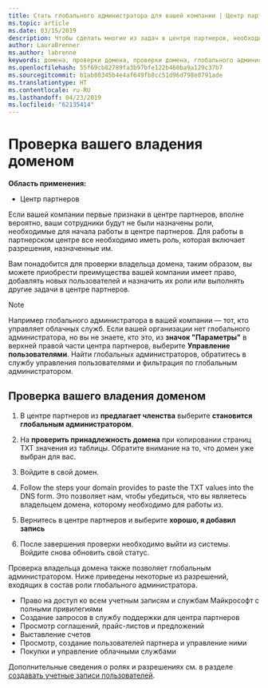 ```yaml
---
title: Стать глобального администратора для вашей компании | Центр партнеров
ms.topic: article
ms.date: 03/15/2019
description: Чтобы сделать многие из задач в центре партнеров, необходимо сначала проверить принадлежность домена. Многие задачи в партнерском центре требуют глобального администратора. Если ваша организация еще не одно, может стать одно.
author: LauraBrenner
ms.author: labrenne
keywords: домена, проверки домена, проверки домена, глобального администратора, ролей пользователей, разрешения
ms.openlocfilehash: 55f69cb82789fa3b97bfe122b460ba9a129c37b7
ms.sourcegitcommit: b1ab80345b4e4af649fb8cc51d96d798e0791ade
ms.translationtype: HT
ms.contentlocale: ru-RU
ms.lasthandoff: 04/23/2019
ms.locfileid: "62135414"
---
```

# <a name="verify-your-domain-ownership"></a>Проверка вашего владения доменом

**Область применения:**

- Центр партнеров

Если вашей компании первые признаки в центре партнеров, вполне вероятно, ваши сотрудники будут не были назначены роли, необходимые для начала работы в центре партнеров. Для работы в партнерском центре все необходимо иметь роль, которая включает разрешения, назначенные им.  

Вам понадобится для проверки владельца домена, таким образом, вы можете приобрести преимущества вашей компании имеет право, добавлять новых пользователей и назначить их роли или выполнять другие задачи в центре партнеров. 

>[!Note]
>Например глобального администратора в вашей компании — тот, кто управляет облачных служб. Если вашей организации нет глобального администратора, но вы не знаете, кто это, из **значок "Параметры"** в верхней правой части центра партнеров, выберите **Управление пользователями**. Найти глобальных администраторов, обратитесь в службу управления пользователями и фильтрация по глобальным администратором.

## <a name="verify-your-domain-ownership"></a>Проверка вашего владения доменом

1. В центре партнеров из **предлагает членства** выберите **становится глобальным администратором**. 

2. На **проверить принадлежность домена** при копировании страниц TXT значения из таблицы. Обратите внимание на то, что домен уже выбран для вас.

3. Войдите в свой домен. 

4. Follow the steps your domain provides to paste the TXT values into the DNS form.  Это позволяет нам, чтобы убедиться, что вы являетесь владельцем домена, которому необходимо для работы из.

5. Вернитесь в центре партнеров и выберите **хорошо, я добавил запись**

6. После завершения проверки необходимо выйти из системы. Войдите снова обновить свой статус. 

Проверка владельца домена также позволяет глобальным администратором. Ниже приведены некоторые из разрешений, входящих в состав роли глобального администратора.

- Право на доступ ко всем учетным записям и службам Майкрософт с полными привилегиями 
- Создание запросов в службу поддержки для центра партнеров
- Просмотр соглашений, прайс-листов и предложений
- Выставление счетов
- Просмотр, создание пользователей партнера и управление ними
- Покупки и управление облачными службами

Дополнительные сведения о ролях и разрешениях см. в разделе [создавать учетные записи пользователей](create-user-accounts-and-set-permissions.md). 